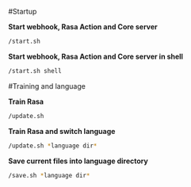 #Startup

**Start webhook, Rasa Action and Core server**
```bash
/start.sh
```
**Start webhook, Rasa Action and Core server in shell**
```bash
/start.sh shell
```

#Training and language

**Train Rasa**
```bash
/update.sh
```
**Train Rasa and switch language**
```bash
/update.sh *language dir*
```
**Save current files into language directory**
```bash
/save.sh *language dir*
```